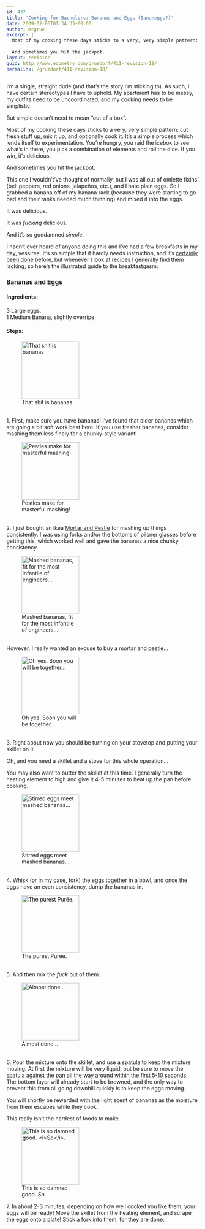 ```yaml
---
id: 437
title: 'Cooking for Bachelors: Bananas and Eggs (Bananeggs?)'
date: 2009-02-06T01:34:33+00:00
author: mcgrue
excerpt: |
  Most of my cooking these days sticks to a very, very simple pattern: cut fresh stuff up, mix it up, and optionally cook it.  It's a simple process which lends itself to experimentation.  You're hungry, you raid the icebox to see what's in there, you pick a combination of elements and roll the dice.  If you win, it's delicious.
  
  And sometimes you hit the jackpot.
layout: revision
guid: http://www.egometry.com/gruedorf/411-revision-18/
permalink: /gruedorf/411-revision-18/
---
```

I&#8217;m a single, straight dude (and that&#8217;s the story I&#8217;m sticking to). As such, I have certain stereotypes I have to uphold. My apartment has to be messy, my outfits need to be uncoordinated, and my cooking needs to be simplistic.

But simple doesn&#8217;t need to mean &#8220;out of a box&#8221;.

Most of my cooking these days sticks to a very, very simple pattern: cut fresh stuff up, mix it up, and optionally cook it. It&#8217;s a simple process which lends itself to experimentation. You&#8217;re hungry, you raid the icebox to see what&#8217;s in there, you pick a combination of elements and roll the dice. If you win, it&#8217;s delicious.

And sometimes you hit the jackpot.

This one I wouldn&#8217;t&#8217;ve thought of normally, but I was all out of omlette fixins&#8217; (bell peppers, red onions, jalapeños, etc.), and I hate plain eggs. So I grabbed a banana off of my banana rack (because they were starting to go bad and their ranks needed much thinning) and mixed it into the eggs.

It was delicious.

It was _fucking_ delicious.

And it&#8217;s so goddamned _simple_.

I hadn&#8217;t ever heard of anyone doing this and I&#8217;ve had a few breakfasts in my day, yessiree. It&#8217;s so simple that it hardly needs instruction, and it&#8217;s [certainly been done before](http://www.mrbreakfast.com/superdisplay.asp?recipeid=1654), but whenever I look at recipes I generally find them lacking, so here&#8217;s the illustrated guide to the breakfastgasm:

### Bananas and Eggs

#### Ingredients:

3 Large eggs.  
1 Medium Banana, slightly overripe.

#### Steps:

<div style="width: 500px;">
  <figure id="attachment_415" style="width: 150px" class="wp-caption alignleft"><a href="http://www.egometry.com/i/2009/02/01-that-shit-is-bananas.jpg"><img src="http://www.egometry.com/i/2009/02/01-that-shit-is-bananas-150x150.jpg" alt="That shit is bananas" title="01-that-shit-is-bananas" width="150" height="150" class="size-thumbnail wp-image-415" /></a><figcaption class="wp-caption-text">That shit is bananas</figcaption></figure><br /> 1. First, make sure you have bananas! I&#8217;ve found that older bananas which are going a bit soft work best here. If you use fresher bananas, consider mashing them less finely for a chunky-style variant!
</div>

<div style="width: 500px;">
  <figure id="attachment_416" style="width: 150px" class="wp-caption alignright"><a href="http://www.egometry.com/i/2009/02/02-fruit-meet-thy-doom.jpg"><img src="http://www.egometry.com/i/2009/02/02-fruit-meet-thy-doom-150x150.jpg" alt="Pestles make for masterful mashing!" title="02-fruit-meet-thy-doom" width="150" height="150" class="size-thumbnail wp-image-416" /></a><figcaption class="wp-caption-text">Pestles make for masterful mashing!</figcaption></figure><br /> 2. I just bought an ikea <a href=http://en.wikipedia.org/wiki/Mortar_and_pestle>Mortar and Pestle</a> for mashing up things consistently. I was using forks and/or the bottoms of pilsner glasses before getting this, which worked well and gave the bananas a nice chunky consistency.<br /> <figure id="attachment_417" style="width: 150px" class="wp-caption alignleft"><a href="http://www.egometry.com/i/2009/02/03-harry-chapin-tribute.jpg"><img src="http://www.egometry.com/i/2009/02/03-harry-chapin-tribute-150x150.jpg" alt="Mashed bananas, fit for the most infantile of engineers..." title="03-harry-chapin-tribute" width="150" height="150" class="size-thumbnail wp-image-417" /></a><figcaption class="wp-caption-text">Mashed bananas, fit for the most infantile of engineers...</figcaption></figure><br /> However, I really wanted an excuse to buy a mortar and pestle&#8230;
</div>

<div style="width: 500px;">
  <figure id="attachment_418" style="width: 150px" class="wp-caption alignright"><a href="http://www.egometry.com/i/2009/02/04-match-made-in-heaven.jpg"><img src="http://www.egometry.com/i/2009/02/04-match-made-in-heaven-150x150.jpg" alt="Oh yes.  Soon you will be together..." title="04-match-made-in-heaven" width="150" height="150" class="size-thumbnail wp-image-418" /></a><figcaption class="wp-caption-text">Oh yes. Soon you will be together...</figcaption></figure><br /> 3. Right about now you should be turning on your stovetop and putting your skillet on it.</p> 
  
  <p>
    Oh, and you need a skillet and a stove for this whole operation&#8230;
  </p>
  
  <p>
    You may also want to butter the skillet at this time. I generally turn the heating element to high and give it 4-5 minutes to heat up the pan before cooking.
  </p>
</div>

<div style="width: 500px;">
  <figure id="attachment_419" style="width: 150px" class="wp-caption alignleft"><a href="http://www.egometry.com/i/2009/02/05-premixed.jpg"><img src="http://www.egometry.com/i/2009/02/05-premixed-150x150.jpg" alt="Stirred eggs meet mashed bananas..." title="05-premixed" width="150" height="150" class="size-thumbnail wp-image-419" /></a><figcaption class="wp-caption-text">Stirred eggs meet mashed bananas...</figcaption></figure><br /> 4. Whisk (or in my case, fork) the eggs together in a bowl, and once the eggs have an even consistency, dump the bananas in.
</div>

<div style="width: 500px;">
  <figure id="attachment_420" style="width: 150px" class="wp-caption alignright"><a href="http://www.egometry.com/i/2009/02/06-postmixed.jpg"><img src="http://www.egometry.com/i/2009/02/06-postmixed-150x150.jpg" alt="The purest Purée." title="06-postmixed" width="150" height="150" class="size-thumbnail wp-image-420" /></a><figcaption class="wp-caption-text">The purest Purée.</figcaption></figure><br /> 5. And then mix the <i>fuck</i> out of them.
</div>

<div style="width: 500px;">
  <figure id="attachment_421" style="width: 150px" class="wp-caption alignleft"><a href="http://www.egometry.com/i/2009/02/07-into-the-frying-pan.jpg"><img src="http://www.egometry.com/i/2009/02/07-into-the-frying-pan-150x150.jpg" alt="Almost done..." title="07-into-the-frying-pan" width="150" height="150" class="size-thumbnail wp-image-421" /></a><figcaption class="wp-caption-text">Almost done...</figcaption></figure><br /> 6. Pour the mixture onto the skillet, and use a spatula to keep the mixture moving. At first the mixture will be very liquid, but be sure to move the spatula against the pan all the way around within the first 5-10 seconds. The bottom layer will already start to be browned, and the only way to prevent this from all going downhill quickly is to keep the eggs moving.</p> 
  
  <p>
    You will shortly be rewarded with the light scent of bananas as the moisture from them escapes while they cook.
  </p>
  
  <p>
    This really isn&#8217;t the hardest of foods to make.
  </p>
</div>

<div style="width: 500px;">
  <figure id="attachment_422" style="width: 150px" class="wp-caption alignright"><a href="http://www.egometry.com/i/2009/02/08-omnomnom.jpg"><img src="http://www.egometry.com/i/2009/02/08-omnomnom-150x150.jpg" alt="This is so damned good.  <i>So</i>." title="08-omnomnom" width="150" height="150" class="size-thumbnail wp-image-422" /></a><figcaption class="wp-caption-text">This is so damned good. <i>So</i>.</figcaption></figure></p> 
  
  <p>
    7. In about 2-3 minutes, depending on how well cooked you like them, your eggs will be ready! Move the skillet from the heating element, and scrape the eggs onto a plate! Stick a fork into them, for they are done.
  </p>
</div>
